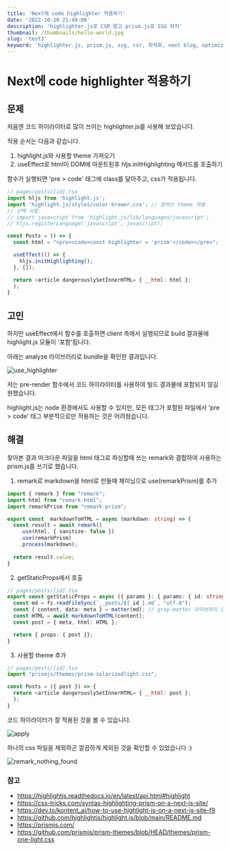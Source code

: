 ```yaml
---
title: 'Next에 code highlighter 적용하기'
date: '2022-10-20 21:40:00'
description: 'highlighter.js로 CSR 말고 prism.js로 SSG 하자'
thumbnail: /thumbnails/hello-world.jpg
slug: 'test3'
keyword: 'highlighter.js, prism.js, ssg, csr, 최적화, next blog, optimization'
---
```


# Next에 code highlighter 적용하기

## 문제 

처음엔 코드 하이라이터로 많이 쓰이는 highlighter.js를 사용해 보았습니다. 

적용 순서는 다음과 같습니다. 

1. highlight.js와 사용할 theme 가져오기
2. useEffect로 html이 DOM에 마운트된후 hljs.initHighlighting 메서드를 호출하기

함수가 실행되면 'pre \> code' 태그에 class를 달아주고, css가 적용됩니다. 

``` javascript
// pages/posts/[id].tsx
import hljs from 'highlight.js';
import 'highlight.js/styles/color-brewer.css'; // 원하는 theme 적용
// 선택 사항.
// import javascript from 'highlight.js/lib/languages/javascript';
// hljs.registerLanguage('javascript', javascript);

const Posts = () => {
  const html = "<pre><code>const highlighter = 'prism'</code></pre>";

  useEffect(() => {
    hljs.initHighlighting();
  }, []);

  return <article dangerouslySetInnerHTML= { __html: html };
  );
}
```

## 고민 

하지만 useEffect에서 함수를 호출하면 client 측에서 실행되므로 build 결과물에 highlight.js 모듈이 '포함'됩니다.

아래는 analyze 라이브러리로 bundle을 확인한 결과입니다. 

![use_highlighter](/assets/blog/use_highlighter.png)  

저는 pre-render 함수에서 코드 하이라이터를 사용하여 빌드 결과물에 포함되지 않길 원했습니다. 

highlight.js는 node 환경에서도 사용할 수 있지만, 모든 태그가 포함된 파일에서 'pre \> code' 태그 부분적으로만 적용하는 것은 어려웠습니다. 

## 해결

찾아본 결과 마크다운 파일을 html 태그로 파싱할때 쓰는 remark와 결합하여 사용하는 prism.js를 쓰기로 했습니다. 

1. remark로 markdown을 html로 만들때 체이닝으로 use(remarkPrism)를 추가

``` typescript
import { remark } from "remark";
import html from "remark-html";
import remarkPrism from "remark-prism";

export const  markdownToHTML = async (markdown: string) => {
  const result = await remark()
    .use(html, { sanitize: false })
    .use(remarkPrism)
    .process(markdown);
  
  return result.value;
}
```

2. getStaticProps에서 호출

``` typescript
// pages/posts/[id].tsx
export const getStaticProps = async ({ params }: { params: { id: string } }) => {
  const md = fs.readFileSync(`__posts/${ id }.md`, "utf-8");
  const { content, data: meta } = matter(md); // gray-matter 라이브러리 입니다.
  const HTML = await markdownToHTML(content);
  const post = { meta, html: HTML };

  return { props: { post }};
}
```

3. 사용할 theme 추가

``` javascript
// pages/posts/[id].tsx
import "prismjs/themes/prism-solarizedlight.css";

const Posts = ({ post }) => {
  return <article dangerouslySetInnerHTML= { __html: post };
  );
}
```

코드 하이라이터가 잘 적용된 것을 볼 수 있습니다. 

![apply](/assets/blog/apply.png)

하나의 css 파일을 제외하곤 깔끔하게 제외된 것을 확인할 수 있었습니다 :)

![remark_nothing_found](/assets/blog/use_prism.png)

### 참고

- <https://highlightjs.readthedocs.io/en/latest/api.html#highlight>
- <https://css-tricks.com/syntax-highlighting-prism-on-a-next-js-site/>
- <https://dev.to/kontent_ai/how-to-use-highlight-js-on-a-next-js-site-f9>
- <https://github.com/highlightjs/highlight.js/blob/main/README.md>
- <https://prismjs.com/>
- <https://github.com/prismjs/prism-themes/blob/HEAD/themes/prism-one-light.css>